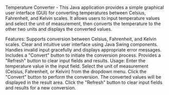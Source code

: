 Temperature Converter - 
This Java application provides a simple graphical user interface (GUI) for converting temperatures between Celsius, Fahrenheit, and Kelvin scales. It allows users to input temperature values and select the unit of measurement, then converts the temperature to the other two units and displays the converted values.

Features:
Supports conversion between Celsius, Fahrenheit, and Kelvin scales.
Clear and intuitive user interface using Java Swing components.
Handles invalid input gracefully and displays appropriate error messages.
Includes a "Convert" button to initiate the conversion process.
Provides a "Refresh" button to clear input fields and results.
Usage:
Enter the temperature value in the input field.
Select the unit of measurement (Celsius, Fahrenheit, or Kelvin) from the dropdown menu.
Click the "Convert" button to perform the conversion.
The converted values will be displayed in the result area.
Click the "Refresh" button to clear input fields and results for a new conversion.
